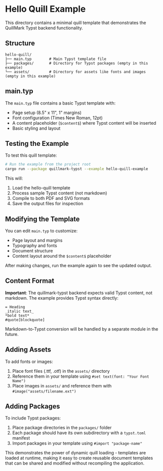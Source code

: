 # Hello Quill Example

This directory contains a minimal quill template that demonstrates the QuillMark Typst backend functionality.

## Structure

```
hello-quill/
├── main.typ        # Main Typst template file
├── packages/       # Directory for Typst packages (empty in this example)
└── assets/         # Directory for assets like fonts and images (empty in this example)
```

## main.typ

The `main.typ` file contains a basic Typst template with:
- Page setup (8.5" x 11", 1" margins)
- Font configuration (Times New Roman, 12pt)
- A content placeholder (`$content$`) where Typst content will be inserted
- Basic styling and layout

## Testing the Example

To test this quill template:

```bash
# Run the example from the project root
cargo run --package quillmark-typst --example hello-quill-example
```

This will:
1. Load the hello-quill template
2. Process sample Typst content (not markdown)
3. Compile to both PDF and SVG formats
4. Save the output files for inspection

## Modifying the Template

You can edit `main.typ` to customize:
- Page layout and margins
- Typography and fonts
- Document structure
- Content layout around the `$content$` placeholder

After making changes, run the example again to see the updated output.

## Content Format

**Important**: The quillmark-typst backend expects valid Typst content, not markdown. The example provides Typst syntax directly:

```typst
= Heading
_italic text_
*bold text*
#quote[blockquote]
```

Markdown-to-Typst conversion will be handled by a separate module in the future.

## Adding Assets

To add fonts or images:
1. Place font files (.ttf, .otf) in the `assets/` directory
2. Reference them in your template using `#set text(font: "Your Font Name")`
3. Place images in `assets/` and reference them with `#image("assets/filename.ext")`

## Adding Packages

To include Typst packages:
1. Place package directories in the `packages/` folder
2. Each package should have its own subdirectory with a `typst.toml` manifest
3. Import packages in your template using `#import "package-name"`

This demonstrates the power of dynamic quill loading - templates are loaded at runtime, making it easy to create reusable document templates that can be shared and modified without recompiling the application.